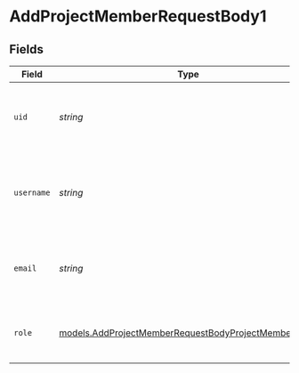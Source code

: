 # AddProjectMemberRequestBody1


## Fields

| Field                                                                                                              | Type                                                                                                               | Required                                                                                                           | Description                                                                                                        | Example                                                                                                            |
| ------------------------------------------------------------------------------------------------------------------ | ------------------------------------------------------------------------------------------------------------------ | ------------------------------------------------------------------------------------------------------------------ | ------------------------------------------------------------------------------------------------------------------ | ------------------------------------------------------------------------------------------------------------------ |
| `uid`                                                                                                              | *string*                                                                                                           | :heavy_check_mark:                                                                                                 | The ID of the team member that should be added to this project.                                                    | ndlgr43fadlPyCtREAqxxdyFK                                                                                          |
| `username`                                                                                                         | *string*                                                                                                           | :heavy_minus_sign:                                                                                                 | The username of the team member that should be added to this project.                                              | example                                                                                                            |
| `email`                                                                                                            | *string*                                                                                                           | :heavy_minus_sign:                                                                                                 | The email of the team member that should be added to this project.                                                 | entity@example.com                                                                                                 |
| `role`                                                                                                             | [models.AddProjectMemberRequestBodyProjectMembersRole](../models/addprojectmemberrequestbodyprojectmembersrole.md) | :heavy_check_mark:                                                                                                 | The project role of the member that will be added.                                                                 | ADMIN                                                                                                              |